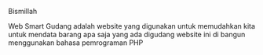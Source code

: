 Bismillah

Web Smart Gudang adalah website yang digunakan untuk memudahkan kita untuk mendata barang apa saja yang ada digudang
website ini di bangun menggunakan bahasa pemrograman PHP
